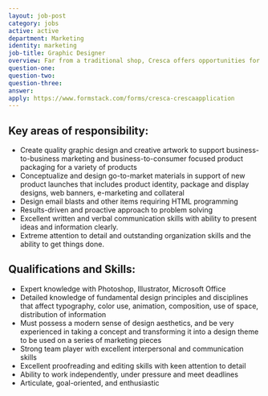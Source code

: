```yaml
---
layout: job-post
category: jobs
active: active
department: Marketing
identity: marketing
job-title: Graphic Designer
overview: Far from a traditional shop, Cresca offers opportunities for a skilled graphic artist in a multitude of areas. Artwork constructions and deconstructions designed to make our clients look good (and in turn be successful) are the norm. Candidates must be able to provide portfolio of creative work demonstrating conceptual ability and design sense for both print and interactive work.
question-one:
question-two:
question-three:
answer:
apply: https://www.formstack.com/forms/cresca-crescaapplication
---
```


## Key areas of responsibility:
- Create quality graphic design and creative artwork to support business-to-business marketing and business-to-consumer focused product packaging for a variety of products
- Conceptualize and design go-to-market materials in support of new product launches that includes product identity, package and display designs, web banners, e-marketing and collateral
- Design email blasts and other items requiring HTML programming
- Results-driven and proactive approach to problem solving
- Excellent written and verbal communication skills with ability to present ideas and information clearly.
- Extreme attention to detail and outstanding organization skills and the ability to get things done.

## Qualifications and Skills:
- Expert knowledge with Photoshop, Illustrator, Microsoft Office
- Detailed knowledge of fundamental design principles and disciplines that affect typography, color use, animation, composition, use of space, distribution of information
- Must possess a modern sense of design aesthetics, and be very experienced in taking a concept and transforming it into a design theme to be used on a series of marketing pieces
- Strong team player with excellent interpersonal and communication skills
- Excellent proofreading and editing skills with keen attention to detail
- Ability to work independently, under pressure and meet deadlines
- Articulate, goal-oriented, and enthusiastic 
